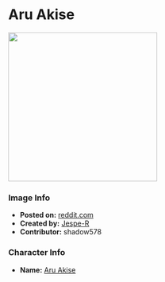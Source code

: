 # Aru Akise

<img src="https://raw.githubusercontent.com/shadow578/Project-Padoru/master/Padoru/U_Jespe-R/mirai-nikki-aru-akise.png" height="300">

### Image Info
* **Posted on:**     [reddit.com](https://www.reddit.com/r/Padoru/comments/g0pqb4/daily_padoru_104_aru_akki_akise_mirai_nikki/)
* **Created by:**    [Jespe-R](https://github.com/shadow578/Project-Padoru/blob/master/table-of-contents/creators/JespeR.md)
* **Contributor:**   shadow578

### Character Info
* **Name:**   [Aru Akise](https://myanimelist.net/character/8306)


